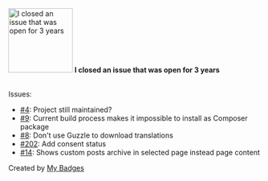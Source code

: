 <img src="https://github.com/my-badges/my-badges/blob/master/src/all-badges/old-issue/old-issue-3.png?raw=true" alt="I closed an issue that was open for 3 years" title="I closed an issue that was open for 3 years" width="128">
<strong>I closed an issue that was open for 3 years</strong>
<br><br>

Issues:

- <a href="https://github.com/e2b/wordpress-hyphenator/issues/4">#4</a>: Project still maintained?
- <a href="https://github.com/newsletter2go/newsletter2go-wordpress-plugin/issues/9">#9</a>: Current build process makes it impossible to install as Composer package
- <a href="https://github.com/pelmered/composer-wp-language-updater/issues/8">#8</a>: Don't use Guzzle to download translations
- <a href="https://github.com/trewknowledge/GDPR/issues/202">#202</a>: Add consent status
- <a href="https://github.com/humanmade/page-for-post-type/issues/14">#14</a>: Shows custom posts archive in selected page instead page content


Created by <a href="https://github.com/my-badges/my-badges">My Badges</a>